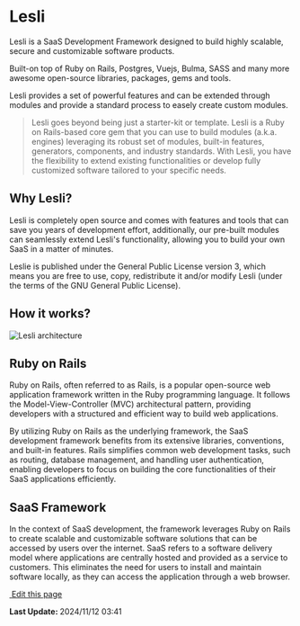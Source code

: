 # Lesli
Lesli is a SaaS Development Framework designed to build highly scalable, secure and customizable software products.

Built-on top of Ruby on Rails, Postgres, Vuejs, Bulma, SASS and many more awesome open-source libraries, packages, gems and tools.

Lesli provides a set of powerful features and can be extended through modules and provide a standard process to easely create custom modules.

> Lesli goes beyond being just a starter-kit or template. Lesli is a Ruby on Rails-based core gem that you can use to build modules (a.k.a. engines) leveraging its robust set of modules, built-in features, generators, components, and industry standards. With Lesli, you have the flexibility to extend existing functionalities or develop fully customized software tailored to your specific needs.

## Why Lesli? 
Lesli is completely open source and comes with features and tools that can save you years of development effort, additionally, our pre-built modules can seamlessly extend Lesli's functionality, allowing you to build your own SaaS in a matter of minutes.

Leslie is published under the General Public License version 3, which means you are free to use, copy, redistribute it and/or modify Lesli (under the terms of the GNU General Public License).

## How it works?
<img alt="Lesli architecture" src="/images/engines/lesli/lesli.excalidraw.svg" />


## Ruby on Rails 
Ruby on Rails, often referred to as Rails, is a popular open-source web application framework written in the Ruby programming language. It follows the Model-View-Controller (MVC) architectural pattern, providing developers with a structured and efficient way to build web applications.

By utilizing Ruby on Rails as the underlying framework, the SaaS development framework benefits from its extensive libraries, conventions, and built-in features. Rails simplifies common web development tasks, such as routing, database management, and handling user authentication, enabling developers to focus on building the core functionalities of their SaaS applications efficiently.

## SaaS Framework
In the context of SaaS development, the framework leverages Ruby on Rails to create scalable and customizable software solutions that can be accessed by users over the internet. SaaS refers to a software delivery model where applications are centrally hosted and provided as a service to customers. This eliminates the need for users to install and maintain software locally, as they can access the application through a web browser.

<section class="lesli-markdown-info">
    <p><a target="blank" href="https://github.com/LesliTech/Lesli/tree/master/docs/about/lesli.md"><i class="ri-external-link-fill"></i>&nbsp;Edit this page</a><p/>
    <p><b>Last Update: </b>2024/11/12 03:41</p>
</section>

<!-- This code was automatically generated -->
<!-- to update this docs please run rake docs:build -->

